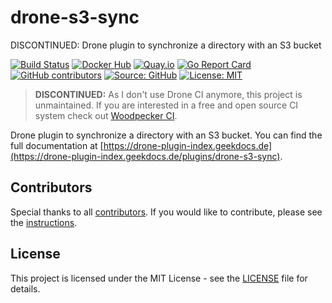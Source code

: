 # drone-s3-sync

DISCONTINUED: Drone plugin to synchronize a directory with an S3 bucket

[![Build Status](https://img.shields.io/drone/build/thegeeklab/drone-s3-sync?logo=drone&server=https%3A%2F%2Fdrone.thegeeklab.de)](https://drone.thegeeklab.de/thegeeklab/drone-s3-sync)
[![Docker Hub](https://img.shields.io/badge/dockerhub-latest-blue.svg?logo=docker&logoColor=white)](https://hub.docker.com/r/thegeeklab/drone-s3-sync)
[![Quay.io](https://img.shields.io/badge/quay-latest-blue.svg?logo=docker&logoColor=white)](https://quay.io/repository/thegeeklab/drone-s3-sync)
[![Go Report Card](https://goreportcard.com/badge/github.com/thegeeklab/drone-s3-sync)](https://goreportcard.com/report/github.com/thegeeklab/drone-s3-sync)
[![GitHub contributors](https://img.shields.io/github/contributors/thegeeklab/drone-s3-sync)](https://github.com/thegeeklab/drone-s3-sync/graphs/contributors)
[![Source: GitHub](https://img.shields.io/badge/source-github-blue.svg?logo=github&logoColor=white)](https://github.com/thegeeklab/drone-s3-sync)
[![License: MIT](https://img.shields.io/github/license/thegeeklab/drone-s3-sync)](https://github.com/thegeeklab/drone-s3-sync/blob/main/LICENSE)

> **DISCONTINUED:** As I don't use Drone CI anymore, this project is unmaintained. If you are interested in a free and open source CI system check out [Woodpecker CI](https://woodpecker-ci.org/).

Drone plugin to synchronize a directory with an S3 bucket. You can find the full documentation at [https://drone-plugin-index.geekdocs.de](https://drone-plugin-index.geekdocs.de/plugins/drone-s3-sync).

## Contributors

Special thanks to all [contributors](https://github.com/thegeeklab/drone-s3-sync/graphs/contributors). If you would like to contribute, please see the [instructions](https://github.com/thegeeklab/drone-s3-sync/blob/main/CONTRIBUTING.md).

## License

This project is licensed under the MIT License - see the [LICENSE](https://github.com/thegeeklab/drone-s3-sync/blob/main/LICENSE) file for details.

